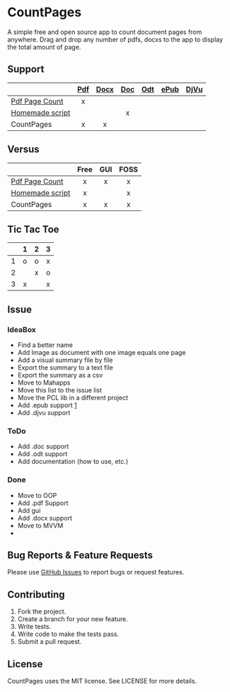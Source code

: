 # CountPages
A simple free and open source app to count document pages from anywhere. Drag and drop any number of pdfs, docxs to the app to display the total amount of page.

## Support

|                       | [Pdf][1]  | [Docx][2] | [Doc][3]  | [Odt][4]  | [ePub][5] | [DjVu][6] |
| --------------------- |:---------:|:---------:|:---------:|:---------:|:---------:|:---------:|
| [Pdf Page Count][10]  |     x     |           |           |           |           |           |
| [Homemade script][11] |           |           |     x     |           |           |           |
| CountPages            |     x     |     x     |           |           |           |           |

[1]: http://en.wikipedia.org/wiki/Pdf
[2]: http://en.wikipedia.org/wiki/docx
[3]: http://en.wikipedia.org/wiki/doc
[4]: http://en.wikipedia.org/wiki/OpenDocument
[5]: http://en.wikipedia.org/wiki/EPUB
[6]: http://en.wikipedia.org/wiki/DjVu

[10]: http://sourceforge.net/projects/pdfpagecount/
[11]: http://blogs.technet.com/b/heyscriptingguy/archive/2006/09/07/how-can-i-get-a-total-page-count-for-all-the-word-documents-in-a-folder.aspx

## Versus

|                       |    Free   |   GUI     |    FOSS   |
| --------------------- |:---------:|:---------:|:---------:|
| [Pdf Page Count][10]  |     x     |     x     |     x     |
| [Homemade script][11] |     x     |           |     x     |
| CountPages            |     x     |     x     |     x     |

## Tic Tac Toe

|     |     1     |     2     |     3     |
| --- |:---------:|:---------:|:---------:|
|  1  |     o     |     o     |     x     |
|  2  |           |     x     |     o     |
|  3  |     x     |           |     x     |

## Issue

### IdeaBox

* Find a better name
* Add Image as document with one image equals one page
* Add a visual summary file by file
* Export the summary to a text file
* Export the summary as a csv
* Move to Mahapps
* Move this list to the issue list
* Move the PCL lib in a different project
* Add .epub support [1](https://epubreader.codeplex.com/)
* Add .djvu support

### ToDo

* Add .doc support
* Add .odt support
* Add documentation (how to use, etc.)

### Done

* Move to OOP
* Add .pdf Support
* Add gui
* Add .docx support
* Move to MVVM
* 
## Bug Reports & Feature Requests

Please use [GitHub Issues](https://github.com/aloisdg/CountPages/issues) to report bugs or request features.

## Contributing

1. Fork the project.
2. Create a branch for your new feature.
3. Write tests.
4. Write code to make the tests pass.
5. Submit a pull request.

## License

CountPages uses the MIT license. See LICENSE for more details.
